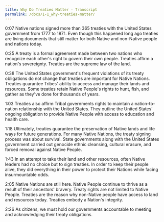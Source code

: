 ```yaml
---
title: Why Do Treaties Matter - Transcript
permalink: /docs/1-1_why-treaties-matter/
---
```


0:07
Native nations signed more than 365 treaties with the United States government
from 1777 to 1871. Even though this happened long ago treaties are living documents
that still matter for both Native and non-Native people and nations today.

0:25
A treaty is a formal agreement made between two nations who recognize each
other's right to govern their own people. Treaties affirm a nation's sovereignty.
Treaties are the supreme law of the land.

0:38
The United States government's frequent violations of its treaty obligations
do not change that treaties are important for Native Nations. Treaties
guarantee Tribes' ability to access and manage their lands and resources.
Some treaties retain Native People's rights to hunt, fish, and gather as they've
done for thousands of years.

1:03
Treaties also affirm Tribal governments rights to maintain a nation-to-nation
relationship with the United States. They outline the United States' ongoing
obligation to provide Native People with access to education and health care.

1:18
Ultimately, treaties guarantee the preservation of Native lands and life ways for
future generations. For many Native Nations, the treaty signing process was about
survival. State governments along with the United States government carried out
genocide ethnic cleansing, cultural erasure, and forced removal against Native People.

1:43
In an attempt to take their land and other resources, often Native leaders had no
choice but to sign treaties. In order to keep their people alive, they did everything
in their power to protect their Nations while facing insurmountable odds.

2:05
Native Nations are still here. Native People continue to thrive as a result of
their ancestors' bravery. Treaty rights are not limited to Native People.
Treaties are the reason why non-Native people have access to land and resources
today. Treaties embody a Nation's integrity.

2:26
As citizens, we must hold our governments accountable to meeting and acknowledging
their treaty obligations.
